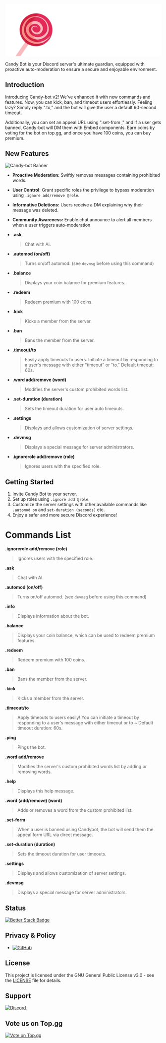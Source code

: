 ![Candy-bot Banner](banner.png)

Candy Bot is your Discord server's ultimate guardian, equipped with proactive auto-moderation to ensure a secure and enjoyable environment.

## Introduction

Introducing Candy-bot v2! We've enhanced it with new commands and features. Now, you can kick, ban, and timeout users effortlessly. Feeling lazy? Simply reply ".to," and the bot will give the user a default 60-second timeout.

Additionally, you can set an appeal URL using ".set-from <url>," and if a user gets banned, Candy-bot will DM them with Embed components. Earn coins by voting for the bot on top.gg, and once you have 100 coins, you can buy premium.

## New Features
![Candy-bot Banner](ask.gif)
- **Proactive Moderation:** Swiftly removes messages containing prohibited words.
- **User Control:** Grant specific roles the privilege to bypass moderation using `.ignore add/remove @role`.
- **Informative Deletions:** Users receive a DM explaining why their message was deleted.
- **Community Awareness:** Enable chat announce to alert all members when a user triggers auto-moderation.

- **.ask**
  > Chat with Ai.
  > 
- **.automod (on/off)**
  > Turns on/off automod. (see `devmsg` before using this command)

- **.balance**
  > Displays your coin balance for premium features.

- **.redeem**
  > Redeem premium with 100 coins.

- **.kick**
  > Kicks a member from the server.

- **.ban**
  > Bans the member from the server.

- **.timeout/to**
  > Easily apply timeouts to users. Initiate a timeout by responding to a user's message with either "timeout" or "to." Default timeout: 60s.

- **.word add/remove (word)**
  > Modifies the server's custom prohibited words list.

- **.set-duration (duration)**
  > Sets the timeout duration for user auto timeouts.

- **.settings**
  > Displays and allows customization of server settings.

- **.devmsg**
  > Displays a special message for server administrators.

- **.ignorerole add/remove (role)**
  > Ignores users with the specified role.


## Getting Started

1. [Invite Candy Bot](https://discord.com/oauth2/authorize/?permissions=-200803074&scope=bot&client_id=1120526687373889536) to your server.
2. Set up roles using `.ignore add @role`.
3. Customize the server settings with other available commands like `.automod on` and `set-duration (seconds)` etc.
4. Enjoy a safer and more secure Discord experience!

# Commands List

**.ignorerole add/remove (role)**
> Ignores users with the specified role.

**.ask**
> Chat with AI.

**.automod (on/off)**
> Turns on/off automod. (see `devmsg` before using this command)

**.info**
> Displays information about the bot.

**.balance**
> Displays your coin balance, which can be used to redeem premium features.

**.redeem**
> Redeem premium with 100 coins.

**.ban**
> Bans the member from the server.

**.kick**
> Kicks a member from the server.

**.timeout/to**
> Apply timeouts to users easily! You can initiate a timeout by responding to a user's message with either timeout or to ~ Default timeout duration: 60s.

**.ping**
> Pings the bot.

**.word add/remove**
> Modifies the server's custom prohibited words list by adding or removing words.

**.help**
> Displays this help message.

**.word (add/remove) (word)**
> Adds or removes a word from the custom prohibited list.

**.set-form**
> When a user is banned using Candybot, the bot will send them the appeal form URL via direct message.

**.set-duration (duration)**
> Sets the timeout duration for user timeouts.

**.settings**
> Displays and allows customization of server settings.

**.devmsg**
> Displays a special message for server administrators.

## Status
[![Better Stack Badge](https://uptime.betterstack.com/status-badges/v1/monitor/1driu.svg)](https://uptime.betterstack.com/?utm_source=status_badge)

## Privacy & Policy

- [![GitHub](https://img.shields.io/badge/GitHub-View%20File-blue?style=flat-square&logo=github)](https://github.com/ognexy/Candy-bot/blob/main/privacy%26policy.md)

## License

This project is licensed under the GNU General Public License v3.0 - see the [LICENSE](LICENSE) file for details.

## Support

[![Discord](https://img.shields.io/discord/1120511503938891941?label=Discord&logo=discord&style=flat-square)](https://discord.com/invite/qB2NVgC8jy).

## Vote us on Top.gg

[![Vote on Top.gg](https://top.gg/api/widget/1120526687373889536.svg)](https://top.gg/bot/1120526687373889536)
